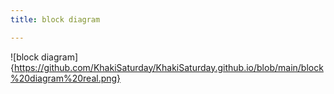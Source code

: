```yaml
---
title: block diagram

---
```

![block diagram]{https://github.com/KhakiSaturday/KhakiSaturday.github.io/blob/main/block%20diagram%20real.png}

